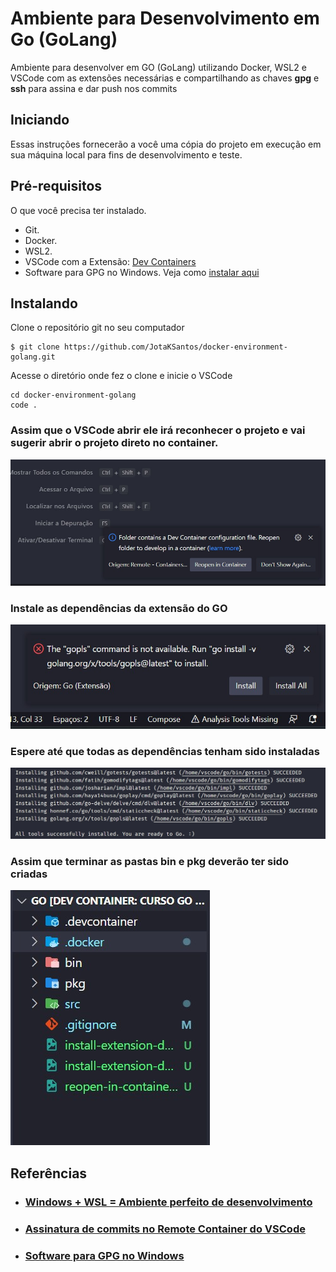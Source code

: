 
# Ambiente para Desenvolvimento em Go (GoLang)

Ambiente para desenvolver em GO (GoLang) utilizando Docker, WSL2 e VSCode com as extensões necessárias e compartilhando as chaves **gpg** e **ssh** para assina e dar push nos commits

## Iniciando

Essas instruções fornecerão a você uma cópia do projeto em execução em sua máquina local para fins de desenvolvimento e teste.

  

## Pré-requisitos

O que você precisa ter instalado.

* Git.
* Docker.
* WSL2.
* VSCode com a Extensão: [Dev Containers](https://aka.ms/vscode-remote/download/extension)
* Software para GPG no Windows. Veja como [instalar aqui](https://www.youtube.com/watch?v=5IPrjAEqfQ0&t=1252s)
  

## Instalando
Clone o repositório git no seu computador

```
$ git clone https://github.com/JotaKSantos/docker-environment-golang.git
```

Acesse o diretório onde fez o clone e inicie o VSCode

```
cd docker-environment-golang
code .
```
### Assim que o VSCode abrir ele irá reconhecer o projeto e vai sugerir abrir o projeto direto no container.

![](https://github.com/JotaKSantos/docker-environment-golang/blob/main/.docker//imgs/reopen-in-container.jpg)

### Instale as dependências da extensão do GO
![](https://github.com/JotaKSantos/docker-environment-golang/blob/main/.docker//imgs/install-extension-dependencies.jpg)

### Espere até que todas as dependências tenham sido instaladas
![](https://github.com/JotaKSantos/docker-environment-golang/blob/main/.docker//imgs/install-extension-dependencies-succeeded.jpg)

### Assim que terminar as pastas **bin** e **pkg** deverão ter sido criadas
![](https://github.com/JotaKSantos/docker-environment-golang/blob/main/.docker//imgs/install-extension-dependencies-finished.jpg)


## Referências

* ### [Windows + WSL = Ambiente perfeito de desenvolvimento](https://www.youtube.com/watch?v=bniD6dehPCQ)
* ### [Assinatura de commits no Remote Container do VSCode](https://www.youtube.com/watch?v=5IPrjAEqfQ0)
* ### [Software para GPG no Windows](https://www.gpg4win.org/)